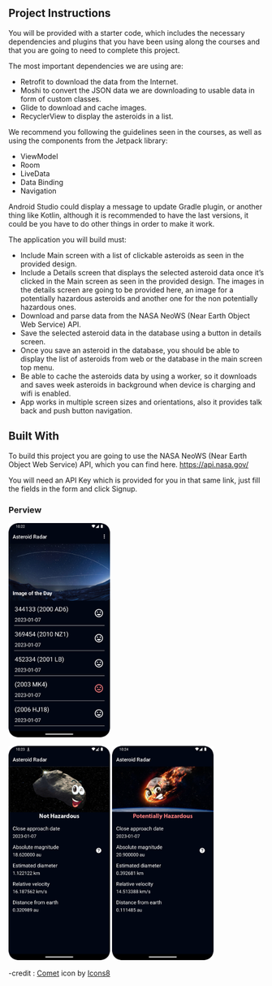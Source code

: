 ## Project Instructions

You will be provided with a starter code, which includes the necessary dependencies and plugins that you have been using along the courses and that you are going to need to complete this project.

The most important dependencies we are using are:
- Retrofit to download the data from the Internet.
- Moshi to convert the JSON data we are downloading to usable data in form of custom classes.
- Glide to download and cache images.
- RecyclerView to display the asteroids in a list.

We recommend you following the guidelines seen in the courses, as well as using the components from the Jetpack library:
- ViewModel
- Room
- LiveData
- Data Binding
- Navigation

Android Studio could display a message to update Gradle plugin, or another thing like Kotlin, although it is recommended to have the last versions, it could be you have to do other things in order to make it work.

The application you will build must:
- Include Main screen with a list of clickable asteroids as seen in the provided design.
- Include a Details screen that displays the selected asteroid data once it’s clicked in the Main screen as seen in the provided design. The images in the details screen are going to be provided here, an image for a potentially hazardous asteroids and another one for the non potentially hazardous ones.
- Download and parse data from the NASA NeoWS (Near Earth Object Web Service) API.
- Save the selected asteroid data in the database using a button in details screen.
- Once you save an asteroid in the database, you should be able to display the list of asteroids from web or the database in the main screen top menu.
- Be able to cache the asteroids data by using a worker, so it downloads and saves week asteroids in background when device is charging and wifi is enabled.
- App works in multiple screen sizes and orientations, also it provides talk back and push button navigation.

## Built With

To build this project you are going to use the NASA NeoWS (Near Earth Object Web Service) API, which you can find here.
https://api.nasa.gov/

You will need an API Key which is provided for you in that same link, just fill the fields in the form and click Signup.


### Perview


<p align = "left">
<img src="./screenshots/screen_1.png" width=200>
</p>
<p align = "left">
<img src="./screenshots/screen_2.png" width=200>
  <img src="./screenshots/screen_3.png" width=200>
</p>



-credit : <a target="_blank" href="https://icons8.com/icon/oDaX0fQmSFPe/comet">Comet</a> icon by <a target="_blank" href="https://icons8.com">Icons8</a>
